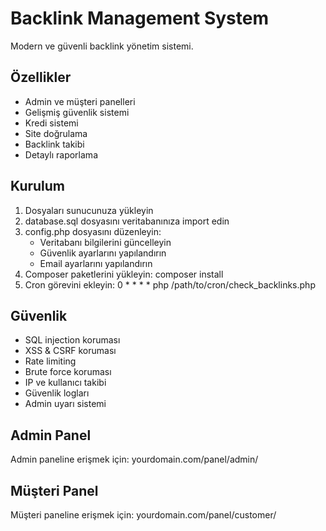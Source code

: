 # Backlink Management System

Modern ve güvenli backlink yönetim sistemi.

## Özellikler

- Admin ve müşteri panelleri
- Gelişmiş güvenlik sistemi
- Kredi sistemi
- Site doğrulama
- Backlink takibi
- Detaylı raporlama

## Kurulum

1. Dosyaları sunucunuza yükleyin
2. database.sql dosyasını veritabanınıza import edin
3. config.php dosyasını düzenleyin:
   - Veritabanı bilgilerini güncelleyin
   - Güvenlik ayarlarını yapılandırın
   - Email ayarlarını yapılandırın
4. Composer paketlerini yükleyin:
   composer install
5. Cron görevini ekleyin:
   0 * * * * php /path/to/cron/check_backlinks.php

## Güvenlik

- SQL injection koruması
- XSS & CSRF koruması
- Rate limiting
- Brute force koruması
- IP ve kullanıcı takibi
- Güvenlik logları
- Admin uyarı sistemi

## Admin Panel

Admin paneline erişmek için:
yourdomain.com/panel/admin/

## Müşteri Panel

Müşteri paneline erişmek için:
yourdomain.com/panel/customer/